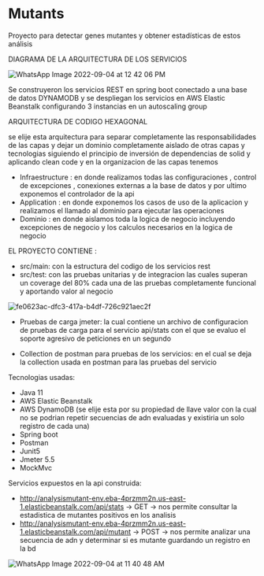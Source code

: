 # Mutants
Proyecto para detectar genes mutantes y obtener estadísticas de estos análisis

DIAGRAMA DE LA ARQUITECTURA DE LOS SERVICIOS

![WhatsApp Image 2022-09-04 at 12 42 06 PM](https://user-images.githubusercontent.com/51482164/188326524-6119c46f-53c9-4d51-9b59-790e14da24c5.jpeg)

Se construyeron los servicios REST en spring boot conectado a una base de datos DYNAMODB y se despliegan los servicios en AWS Elastic Beanstalk configurando 3 instancias en un autoscaling group 

ARQUITECTURA DE CODIGO HEXAGONAL

se elije esta arquitectura para separar completamente las responsabilidades de las capas y dejar un dominio completamente aislado de otras capas y tecnologias siguiendo el principio de inversión de dependencias de solid y aplicando clean code y en la organizacion de las capas tenemos

* Infraestructure : en donde realizamos todas las configuraciones , control de excepciones , conexiones externas a la base de datos y por ultimo exponemos el controlador de la api
* Application : en donde exponemos los casos de uso de la aplicacion y realizamos el llamado al dominio para ejecutar las operaciones
* Dominio : en donde aislamos toda la logica de negocio incluyendo excepciones de negocio y los calculos necesarios en la logica de negocio

EL PROYECTO CONTIENE :

- src/main: con la estructura del codigo de los servicios rest
- src/test: con las pruebas unitarias y de integracion las cuales superan un coverage del 80% cada una de las pruebas completamente funcional y aportando valor al negocio

![fe0623ac-dfc3-417a-b4df-726c921aec2f](https://user-images.githubusercontent.com/51482164/188326962-106b728d-bbb2-483e-b1b1-27d26db0dea7.jpg)

- Pruebas de carga jmeter: la cual contiene un archivo de configuracion de pruebas de carga para el servicio api/stats con el que se evaluo el soporte agresivo de peticiones en un segundo

- Collection de postman para pruebas de los servicios: en el cual se deja la collection usada en postman para las pruebas del servicio

Tecnologias usadas:

- Java 11
- AWS Elastic Beanstalk
- AWS DynamoDB (se elije esta por su propiedad de llave valor con la cual no se podrian repetir secuencias de adn evaluadas y existiria un solo registro de cada una)
- Spring boot
- Postman
- Junit5
- Jmeter 5.5
- MockMvc


Servicios expuestos en la api construida:

* http://analysismutant-env.eba-4przmm2n.us-east-1.elasticbeanstalk.com/api/stats   -> GET -> nos permite consultar la estadistica de mutantes positivos en los analisis
* http://analysismutant-env.eba-4przmm2n.us-east-1.elasticbeanstalk.com/api/mutant  -> POST -> nos permite analizar una secuencia de adn y determinar si es mutante guardando un registro en la bd

![WhatsApp Image 2022-09-04 at 11 40 48 AM](https://user-images.githubusercontent.com/51482164/188324620-7b76e09a-716e-488a-8402-686c91df7dd0.jpeg)
